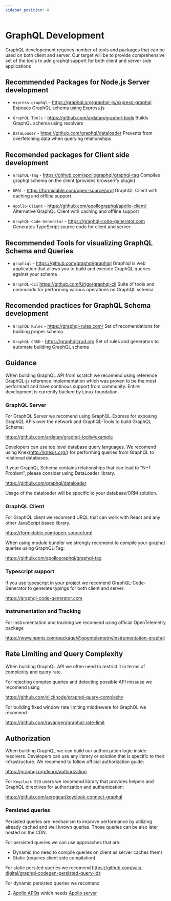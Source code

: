 ```yaml
---
sidebar_position: 4
---
```


# GraphQL Development

GraphQL developement requires number of tools and packages that can be used on both client and server.
Our target will be to provide comprehensive set of the tools to add graphql support for both client and server side applications

## Recommended Packages for Node.js Server development

- `express-graphql` - https://graphql.org/graphql-js/express-graphql
  Exposes GraphQL schema using Express.js

- `GraphQL Tools` - https://github.com/ardatan/graphql-tools
  Builds GraphQL schema using resolvers

- `DataLoader` - https://github.com/graphql/dataloader
  Prevents from overfetching data when querying relationships

## Recomended packages for Client side development

- `GraphQL-Tag` - https://github.com/apollographql/graphql-tag
  Compiles graphql schema on the client (provides browserify plugin)

- `URQL` - https://formidable.com/open-source/urql
  GraphQL Client with caching and offline support

- `Apollo-Client` - https://github.com/apollographql/apollo-client/
  Alternative GraphQL Client with caching and offline support

- `GraphQL-Code-Generator` - https://graphql-code-generator.com
  Generates TypeScript source code for client and server

## Recommended Tools for visualizing GraphQL Schema and Queries

- `graphiql` - https://github.com/graphql/graphiql
  Graphiql is web application that allows you to build and execute GraphQL queries against your schema

- `GraphQL-CLI` https://github.com/Urigo/graphql-cli
  Suite of tools and commands for performing various operations on GraphQL schema.

## Recomended practices for GraphQL Schema development

- `GraphQL Rules` - https://graphql-rules.com/
  Set of recomendations for building proper schema

- `GraphQL CRUD` - https://graphqlcrud.org
  Set of rules and generators to automate building GraphQL schema

## Guidance

When building GraphQL API from scratch we recomend using reference GraphQL-js reference implementation which was
proven to be the most performant and have continous support from community. Entire development is currently backed by Linux foundation.

### GraphQL Server

For GraphQL Server we recomend using GraphQL-Express for exposing GraphQL APIs over the network and GraphQL-Tools to build GraphQL Schema:

https://github.com/ardatan/graphql-tools#example

Developers can use top level database query languages.
We recomend using Knex(http://knexjs.org/) for performing queries from GraphQL to relational databases.

If your GraphQL Schema contains relationships that can lead to "N+1 Problem", please consider using DataLoader library.

https://github.com/graphql/dataloader

Usage of the dataloader will be specific to your database/ORM solution.

### GraphQL Client

For GraphQL client we recomend URQL that can work with React and any other JavaScript based library.

https://formidable.com/open-source/urql

When using module bundler we strongly recomend to compile your graphql queries using GraphQL-Tag:

https://github.com/apollographql/graphql-tag

### Typescript support

If you use typescript in your project we recomend GraphQL-Code-Generator to generate typings for both client and server:

https://graphql-code-generator.com

### Instrumentation and Tracking

For instrumentation and tracking we recomend using official OpenTelemetry package

https://www.npmjs.com/package/@opentelemetry/instrumentation-graphql

## Rate Limiting and Query Complexity

When building GraphQL API we often need to restrict it in terms of complexity and query rate.

For rejecting complex queries and detecting possible API missuse we recomend using

https://github.com/slicknode/graphql-query-complexity

For building fixed window rate limiting middleware for GraphQL we recomend

https://github.com/ravangen/graphql-rate-limit

## Authorization

When building GraphQL we can build our authorization logic inside resolvers.
Developers can use any library or solution that is specific to their infrastructure.
We recomend to follow official authorization guide:

https://graphql.org/learn/authorization

For `Keycloak SSO` users we recomend library that provides helpers and GraphQL directives for authorization and authentication:

https://github.com/aerogear/keycloak-connect-graphql

### Persisted queries

Persisted queries are mechanism to improve performance by utilizing already cached and well known queries.
Those queries can be also later hosted on the CDN.

For persisted queries we can use approaches that are:

- Dynamic (no need to compile queries on client as server caches them)
- Static (requires client side compilation)

For static persited queries we recomend
https://github.com/valu-digital/graphql-codegen-persisted-query-ids

For dynamic persisted queries we recomend

2. [Apollo APQs](https://www.apollographql.com/docs/apollo-server/performance/apq/) which needs [Apollo server](https://www.apollographql.com/docs/apollo-server/)
